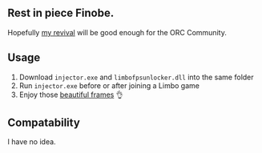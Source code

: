 ## Rest in piece Finobe.
Hopefully [my revival](https://limborev.cf) will be good enough for the ORC Community.

## Usage
1. Download `injector.exe` and `limbofpsunlocker.dll` into the same folder
2. Run `injector.exe` before or after joining a Limbo game
3. Enjoy those [beautiful frames](https://i.imgur.com/vsLf04O.png) 👌

## Compatability
I have no idea.

